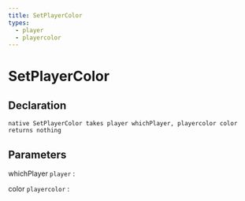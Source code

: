 ```yaml
---
title: SetPlayerColor
types:
  - player
  - playercolor
---
```


# SetPlayerColor

## Declaration

```jass
native SetPlayerColor takes player whichPlayer, playercolor color returns nothing
```

## Parameters
whichPlayer `player`
: 

color `playercolor`
: 

